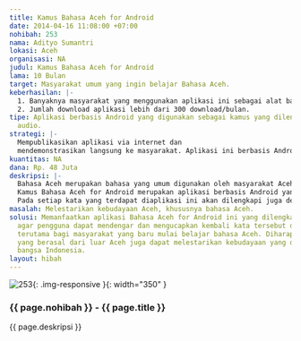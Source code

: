 ```yaml
---
title: Kamus Bahasa Aceh for Android
date: 2014-04-16 11:08:00 +07:00
nohibah: 253
nama: Adityo Sumantri
lokasi: Aceh
organisasi: NA
judul: Kamus Bahasa Aceh for Android
lama: 10 Bulan
target: Masyarakat umum yang ingin belajar Bahasa Aceh.
keberhasilan: |-
  1. Banyaknya masyarakat yang menggunakan aplikasi ini sebagai alat bantu dalam berkomunikasi.
  2. Jumlah download aplikasi lebih dari 300 download/bulan.
tipe: Aplikasi berbasis Android yang digunakan sebagai kamus yang dilengkapi dengan
  audio.
strategi: |-
  Mempublikasikan aplikasi via internet dan
  mendemonstrasikan langsung ke masyarakat. Aplikasi ini berbasis Android yang dapat diakses oleh pengguna, karena selain terjemahan aplikasi ini juga memberikan keluaran audio sebagai pengucapan yang benar dari yang ditampilkan aplikasi.
kuantitas: NA
dana: Rp. 48 Juta
deskripsi: |-
  Bahasa Aceh merupakan bahasa yang umum digunakan oleh masyarakat Aceh, baik anak-anak hingga orang dewasa. Bahasa Aceh bukan bahasa formal yang digunakan di Aceh, namun bahasa ini sudah menjadi media komunikasi yang digunakan oleh masyarakat Aceh. Dan akan menjadi sebuah kesulitan sendiri bagi masyarakat yang bukan berasal dari Aceh.
  Kamus Bahasa Aceh for Android merupakan aplikasi berbasis Android yang ditujukan bagi masyarakat yang ingin belajar bahasa Aceh, terutama bagi masyarakat yang berasal dari luar Aceh.
  Pada setiap kata yang terdapat diaplikasi ini akan dilengkapi juga dengan audio, sehingga pengguna dapat mendengar dan mengucapkan kembali kata tersebut dengan benar. Diharapkan aplikasi ini dapat digunakan oleh semua masyarakat yang ingin belajar bahasa Aceh dan ikut berpartisipasi melestarikan kebudayaan Aceh itu sendiri.
masalah: Melestarikan kebudayaan Aceh, khususnya bahasa Aceh.
solusi: Memanfaatkan aplikasi Bahasa Aceh for Android ini yang dilengkapi dengan audio
  agar pengguna dapat mendengar dan mengucapkan kembali kata tersebut dengan baik,
  terutama bagi masyarakat yang baru mulai belajar bahasa Aceh. Diharapkan bagi masyarakat
  yang berasal dari luar Aceh juga dapat melestarikan kebudayaan yang dimiliki oleh
  bangsa Indonesia.
layout: hibah
---
```


![253](/static/img/hibahcms/253.png){: .img-responsive }{: width="350" }

### {{ page.nohibah }} - {{ page.title }}

{{ page.deskripsi }}
